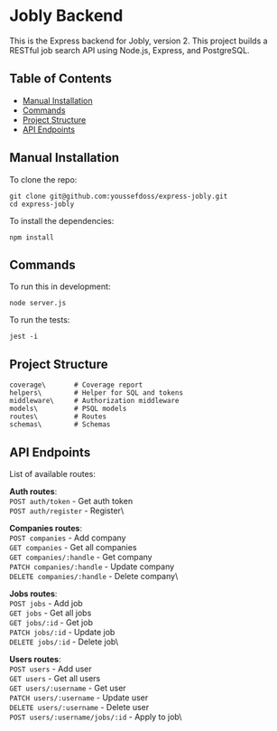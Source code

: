 # Jobly Backend

This is the Express backend for Jobly, version 2. This project builds a RESTful job search API using Node.js, Express, and PostgreSQL.

## Table of Contents

- [Manual Installation](#manual-installation)
- [Commands](#commands)
- [Project Structure](#project-structure)
- [API Endpoints](#api-endpoints)

## Manual Installation

To clone the repo:

    git clone git@github.com:youssefdoss/express-jobly.git
    cd express-jobly

To install the dependencies:

    npm install

## Commands

To run this in development:

    node server.js

To run the tests:

    jest -i

## Project Structure

```
coverage\       # Coverage report
helpers\        # Helper for SQL and tokens
middleware\     # Authorization middleware
models\         # PSQL models
routes\         # Routes
schemas\        # Schemas
```

## API Endpoints

List of available routes:

**Auth routes**:\
`POST auth/token` - Get auth token\
`POST auth/register` - Register\

**Companies routes**:\
`POST companies` - Add company\
`GET companies` - Get all companies\
`GET companies/:handle` - Get company\
`PATCH companies/:handle` - Update company\
`DELETE companies/:handle` - Delete company\

**Jobs routes**:\
`POST jobs` - Add job\
`GET jobs` - Get all jobs\
`GET jobs/:id` - Get job\
`PATCH jobs/:id` - Update job\
`DELETE jobs/:id` - Delete job\

**Users routes**:\
`POST users` - Add user\
`GET users` - Get all users\
`GET users/:username` - Get user\
`PATCH users/:username` - Update user\
`DELETE users/:username` - Delete user\
`POST users/:username/jobs/:id` - Apply to job\